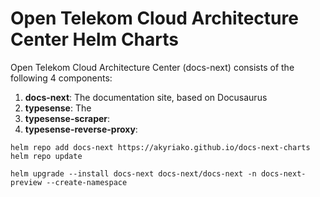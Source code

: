 # Open Telekom Cloud Architecture Center Helm Charts

Open Telekom Cloud Architecture Center (docs-next) consists of the following 4 components:

1. **docs-next**: The documentation site, based on Docusaurus 
2. **typesense**: The 
3. **typesense-scraper**:
4. **typesense-reverse-proxy**:

```shell
helm repo add docs-next https://akyriako.github.io/docs-next-charts
helm repo update

helm upgrade --install docs-next docs-next/docs-next -n docs-next-preview --create-namespace 
```